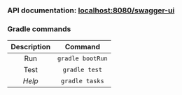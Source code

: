 ### API documentation: [localhost:8080/swagger-ui](http://localhost:8080/swagger-ui.html)

### Gradle commands

| Description | Command           | 
| :---------: | :---------------: | 
| Run         | `gradle bootRun`  | 
| Test        | `gradle test`     | 
| _Help_      | `gradle tasks`    | 
